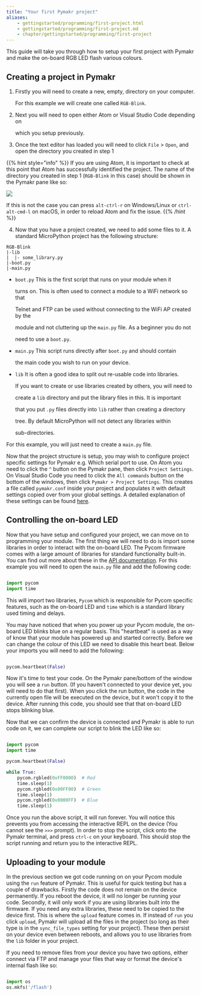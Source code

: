 ```yaml
---
title: "Your first Pymakr project"
aliases:
    - gettingstarted/programming/first-project.html
    - gettingstarted/programming/first-project.md
    - chapter/gettingstarted/programming/first-project
---
```


This guide will take you through how to setup your first project with Pymakr and make the on-board RGB LED flash various colours.

## Creating a project in Pymakr

1. Firstly you will need to create a new, empty, directory on your computer.

   For this example we will create one called `RGB-Blink`.

2. Next you will need to open either Atom or Visual Studio Code depending on

   which you setup previously.

3. Once the text editor has loaded you will need to click `File` &gt; `Open`, and open the directory you created in step 1

{{% hint style="info" %}}
If you are using Atom, it is important to check at this point that Atom has successfully identified the project. The name of the directory you created in step 1 (`RGB-Blink` in this case) should be shown in the Pymakr pane like so:

![](/gitbook/assets/atom_project.png)

If this is not the case you can press `alt-ctrl-r` on Windows/Linux or `ctrl-alt-cmd-l` on macOS, in order to reload Atom and fix the issue.
{{% /hint %}}

4. Now that you have a project created, we need to add some files to it. A standard MicroPython project has the following structure:

```text
RGB-Blink
|-lib
|  |- some_library.py
|-boot.py
|-main.py
```

* `boot.py` This is the first script that runs on your module when it

  turns on. This is often used to connect a module to a WiFi network so that

  Telnet and FTP can be used without connecting to the WiFi AP created by the

  module and not cluttering up the `main.py` file. As a beginner you do not

  need to use a `boot.py`.

* `main.py` This script runs directly after `boot.py` and should contain

  the main code you wish to run on your device.

* `lib` It is often a good idea to split out re-usable code into libraries.

  If you want to create or use libraries created by others, you will need to

  create a `lib` directory and put the library files in this. It is important

  that you put `.py` files directly into `lib` rather than creating a directory

  tree. By default MicroPython will not detect any libraries within

  sub-directories.

For this example, you will just need to create a `main.py` file.

Now that the project structure is setup, you may wish to configure project specific settings for Pymakr e.g. Which serial port to use. On Atom you need to click the `^` button on the Pymakr pane, then click `Project Settings`. On Visual Studio Code you need to click the `All commands` button on the bottom of the windows, then click `Pymakr > Project Settings`. This creates a file called `pymakr.conf` inside your project and populates it with default settings copied over from your global settings. A detailed explanation of these settings can be found [here](/pymakr/settings).

## Controlling the on-board LED

Now that you have setup and configured your project, we can move on to programming your module. The first thing we will need to do is import some libraries in order to interact with the on-board LED. The Pycom firmware comes with a large amount of libraries for standard functionality built-in. You can find out more about these in the [API documentation](/firmwareapi/introduction). For this example you will need to open the `main.py` file and add the following code:

```python

import pycom
import time
```

This will import two libraries, `Pycom` which is responsible for Pycom specific features, such as the on-board LED and `time` which is a standard library used timing and delays.

You may have noticed that when you power up your Pycom module, the on-board LED blinks blue on a regular basis. This "heartbeat" is used as a way of know that your module has powered up and started correctly. Before we can change the colour of this LED we need to disable this heart beat. Below your imports you will need to add the following:

```python

pycom.heartbeat(False)
```

Now it's time to test your code. On the Pymakr pane/bottom of the window you will see a `run` button. (If you haven't connected to your device yet, you will need to do that first). When you click the run button, the code in the currently open file will be executed on the device, but it won't copy it to the device. After running this code, you should see that that on-board LED stops blinking blue.

Now that we can confirm the device is connected and Pymakr is able to run code on it, we can complete our script to blink the LED like so:

```python

import pycom
import time

pycom.heartbeat(False)

while True:
    pycom.rgbled(0xFF0000)  # Red
    time.sleep(1)
    pycom.rgbled(0x00FF00)  # Green
    time.sleep(1)
    pycom.rgbled(0x0000FF)  # Blue
    time.sleep(1)
```

Once you run the above script, it will run forever. You will notice this prevents you from accessing the interactive REPL on the device (You cannot see the `>>>` prompt). In order to stop the script, click onto the Pymakr terminal, and press `ctrl-c` on your keyboard. This should stop the script running and return you to the interactive REPL.

## Uploading to your module

In the previous section we got code running on on your Pycom module using the `run` feature of Pymakr. This is useful for quick testing but has a couple of drawbacks. Firstly the code does not remain on the device permanently. If you reboot the device, it will no longer be running your code. Secondly, it will only work if you are using libraries built into the firmware. If you need any extra libraries, these need to be copied to the device first. This is where the `upload` feature comes in. If instead of `run` you click `upload`, Pymakr will upload all the files in the project (so long as their type is in the `sync_file_types` setting for your project). These then persist on your device even between reboots, and allows you to use libraries from the `lib` folder in your project.

If you need to remove files from your device you have two options, either connect via FTP and manage your files that way or format the device's internal flash like so:

```python

import os
os.mkfs('/flash')
```
